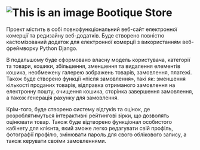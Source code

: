 # ![This is an image](https://img.freepik.com/premium-vector/boutique-logo-elegant-style_278222-3157.jpg?w=200) Bootique Store

Проект містить в собі повнофункціональний веб-сайт електронної комерції та редизайну веб-додатків. Буде створено повністю кастомізований додаток для електронної комерції з використанням веб-фреймворку Python Django.

В подальшому буде сформовано власну модель користувача, категорії та товари, кошики, збільшення, зменшення та видалення елементів кошика, необмежену галерею зображень товарів, замовлення, платежі. Також буде створено функції «після замовлення», такі як: зменшення кількості проданих товарів, відправка отриманого замовлення на електронну пошту, очищення кошика, сторінка завершення замовлення, а також генерація рахунку для замовлення.

Крім-того, буде створено систему відгуків та оцінок, де розроблятимуться інтерактивні рейтингові зірки, що дозволять оцінювати товар. Також буде відтворено функціонал особистого кабінету для клієнта, який зможе легко редагувати свій профіль, фотографії профілю, змінювати пароль для свого облікового запису, а також керувати своїми замовленнями.
